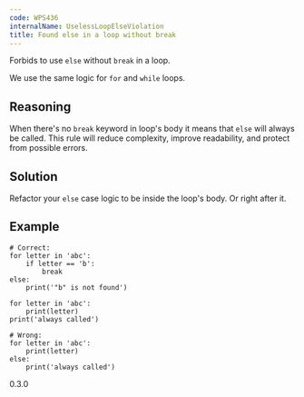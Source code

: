 ```yaml
---
code: WPS436
internalName: UselessLoopElseViolation
title: Found else in a loop without break
---
```


Forbids to use `else` without `break` in a loop.

We use the same logic for `for` and `while` loops.

## Reasoning
When there's no `break` keyword in loop's body it means that `else`
will always be called. This rule will reduce complexity, improve
readability, and protect from possible errors.

## Solution
Refactor your `else` case logic to be inside the loop's body. Or
right after it.

## Example

    # Correct:
    for letter in 'abc':
        if letter == 'b':
            break
    else:
        print('"b" is not found')
    
    for letter in 'abc':
        print(letter)
    print('always called')
    
    # Wrong:
    for letter in 'abc':
        print(letter)
    else:
        print('always called')

<div class="versionadded">

0.3.0

</div>
